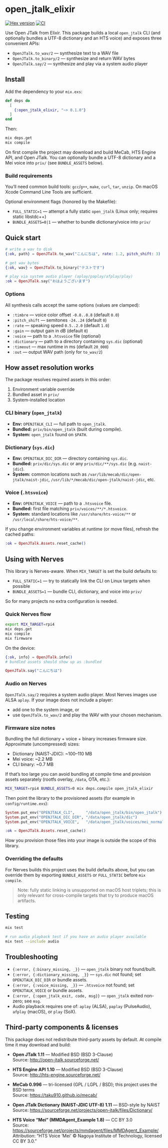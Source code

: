# open_jtalk_elixir

[![Hex version](https://img.shields.io/hexpm/v/open_jtalk_elixir.svg "Hex version")](https://hex.pm/packages/open_jtalk_elixir)
[![CI](https://github.com/mnishiguchi/open_jtalk_elixir/actions/workflows/ci.yml/badge.svg)](https://github.com/mnishiguchi/open_jtalk_elixir/actions/workflows/ci.yml)

<!-- MODULEDOC -->

Use Open JTalk from Elixir. This package builds a local `open_jtalk` CLI (and
optionally bundles a UTF-8 dictionary and an HTS voice) and exposes three
convenient APIs:

- `OpenJTalk.to_wav/2` — synthesize text to a WAV file
- `OpenJTalk.to_binary/2` — synthesize and return WAV bytes
- `OpenJTalk.say/2` — synthesize and play via a system audio player

## Install

Add the dependency to your `mix.exs`:

```elixir
def deps do
  [
    {:open_jtalk_elixir, "~> 0.1.0"}
  ]
end
```

Then:

```bash
mix deps.get
mix compile
```

On first compile the project may download and build MeCab, HTS Engine API,
and Open JTalk. You can optionally bundle a UTF-8 dictionary and a Mei voice
into `priv/` (see `BUNDLE_ASSETS` below).

### Build requirements

You’ll need common build tools: `gcc`/`g++`, `make`, `curl`, `tar`, `unzip`.
On macOS Xcode Command Line Tools are sufficient.

Optional environment flags (honored by the Makefile):

- `FULL_STATIC=1` — attempt a fully static `open_jtalk` (Linux only; requires static libstdc++)
- `BUNDLE_ASSETS=0|1` — whether to bundle dictionary/voice into `priv/`

## Quick start

```elixir
# write a wav to disk
{:ok, path} = OpenJTalk.to_wav("こんにちは", rate: 1.2, pitch_shift: 3)

# get wav bytes
{:ok, wav} = OpenJTalk.to_binary("テストです")

# play via system audio player (aplay/paplay/afplay/play)
:ok = OpenJTalk.say("おはようございます")
```

### Options

All synthesis calls accept the same options (values are clamped):

- `:timbre` — voice color offset `-0.8..0.8` (default `0.0`)
- `:pitch_shift` — semitones `-24..24` (default `0`)
- `:rate` — speaking speed `0.5..2.0` (default `1.0`)
- `:gain` — output gain in dB (default `0`)
- `:voice` — path to a `.htsvoice` file (optional)
- `:dictionary` — path to a directory containing `sys.dic` (optional)
- `:timeout` — max runtime in ms (default `20_000`)
- `:out` — output WAV path (only for `to_wav/2`)

<!-- MODULEDOC -->

## How asset resolution works

The package resolves required assets in this order:

1. Environment variable override
2. Bundled asset in `priv/`
3. System-installed location

### CLI binary (`open_jtalk`)

- **Env:** `OPENJTALK_CLI` — full path to `open_jtalk`.
- **Bundled:** `priv/bin/open_jtalk` (built during compile).
- **System:** `open_jtalk` found on `$PATH`.

### Dictionary (`sys.dic`)

- **Env:** `OPENJTALK_DIC_DIR` — directory containing `sys.dic`.
- **Bundled:** `priv/dic/sys.dic` or any `priv/dic/**/sys.dic` (e.g. `naist-jdic`).
- **System:** common locations such as `/var/lib/mecab/dic/open-jtalk/naist-jdic`,
  `/usr/lib/*/mecab/dic/open-jtalk/naist-jdic`, etc.

### Voice (`.htsvoice`)

- **Env:** `OPENJTALK_VOICE` — path to a `.htsvoice` file.
- **Bundled:** first file matching `priv/voices/**/*.htsvoice`.
- **System:** standard locations like `/usr/share/hts-voice/**` or `/usr/local/share/hts-voice/**`.

If you change environment variables at runtime (or move files), refresh the
cached paths:

```elixir
:ok = OpenJTalk.Assets.reset_cache()
```

## Using with Nerves

This library is Nerves-aware. When `MIX_TARGET` is set the build defaults to:

- `FULL_STATIC=1` — try to statically link the CLI on Linux targets when possible
- `BUNDLE_ASSETS=1` — bundle CLI, dictionary, and voice into `priv/`

So for many projects no extra configuration is needed.

### Quick Nerves flow

```bash
export MIX_TARGET=rpi4
mix deps.get
mix compile
mix firmware
```

On the device:

```elixir
{:ok, info} = OpenJTalk.info()
# bundled assets should show up as :bundled

OpenJTalk.say("こんにちは")
```

### Audio on Nerves

`OpenJTalk.say/2` requires a system audio player. Most Nerves images use ALSA
`aplay`. If your image does not include a player:

- add one to the system image, or
- use `OpenJTalk.to_wav/2` and play the WAV with your chosen mechanism.

### Firmware size notes

Bundling the full dictionary + voice + binary increases firmware size. Approximate
(uncompressed) sizes:

- Dictionary (NAIST-JDIC): ~100–110 MB
- Mei voice: ~2.2 MB
- CLI binary: ~0.7 MB

If that’s too large you can avoid bundling at compile time and provision assets
separately (rootfs overlay, `/data`, OTA, etc.):

```bash
MIX_TARGET=rpi4 BUNDLE_ASSETS=0 mix deps.compile open_jtalk_elixir
```

Then point the library to the provisioned assets (for example in
`config/runtime.exs`):

```elixir
System.put_env("OPENJTALK_CLI",     "/data/open_jtalk/bin/open_jtalk")
System.put_env("OPENJTALK_DIC_DIR", "/data/open_jtalk/dic")
System.put_env("OPENJTALK_VOICE",   "/data/open_jtalk/voices/mei_normal.htsvoice")

:ok = OpenJTalk.Assets.reset_cache()
```

How you provision those files into your image is outside the scope of this
library.

### Overriding the defaults

For Nerves builds this project uses the build defaults above, but you can
override them by exporting `BUNDLE_ASSETS` or `FULL_STATIC` before `mix compile`.

> Note: fully static linking is unsupported on macOS host triplets; this is
> only relevant for cross-compile targets that try to produce macOS artifacts.

## Testing

```bash
mix test

# run audio playback test if you have an audio player available
mix test --include audio
```

## Troubleshooting

- `{:error, {:binary_missing, _}}` — `open_jtalk` binary not found/built.
- `{:error, {:dictionary_missing, _}}` — `sys.dic` not found; set `OPENJTALK_DIC_DIR` or bundle assets.
- `{:error, {:voice_missing, _}}` — `.htsvoice` not found; set `OPENJTALK_VOICE` or bundle assets.
- `{:error, {:open_jtalk_exit, code, msg}}` — `open_jtalk` exited non-zero; see `msg`.
- Audio playback requires one of: `aplay` (ALSA), `paplay` (PulseAudio), `afplay` (macOS), or `play` (SoX).

## Third-party components & licenses

This package does not redistribute third-party assets by default. At compile
time it may download and build:

- **Open JTalk 1.11** — Modified BSD (BSD 3-Clause)  
  Source: http://open-jtalk.sourceforge.net/

- **HTS Engine API 1.10** — Modified BSD (BSD 3-Clause)  
  Source: http://hts-engine.sourceforge.net/

- **MeCab 0.996** — tri-licensed (GPL / LGPL / BSD); this project uses the BSD terms  
  Source: https://taku910.github.io/mecab/

- **Open JTalk Dictionary (NAIST-JDIC UTF-8) 1.11** — BSD-style by NAIST  
  Source: https://sourceforge.net/projects/open-jtalk/files/Dictionary/

- **HTS Voice “Mei” (MMDAgent_Example 1.8)** — CC BY 3.0  
  Source: https://sourceforge.net/projects/mmdagent/files/MMDAgent_Example/  
  Attribution: “HTS Voice ‘Mei’ © Nagoya Institute of Technology, licensed CC BY 3.0.”

